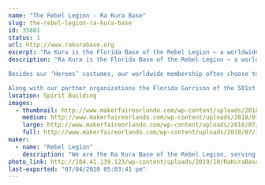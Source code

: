 ```yaml
---
name: "The Rebel Legion - Ra Kura Base"
slug: the-rebel-legion-ra-kura-base
id: 35801
status: 1
url: http://www.rakurabase.org
excerpt: "Ra Kura is the Florida Base of the Rebel Legion – a worldwide Star Wars costuming organization comprised of and operated by Star Wars fans. Formed in 2000, the Rebel Legion is a global volunteer organization of enthusiasts who enjoy, express, and share their interest of quality Star Wars costuming with the fan community."
description: "Ra Kura is the Florida Base of the Rebel Legion – a worldwide Star Wars costuming organization comprised of and operated by Star Wars fans. Formed in 2000, the Rebel Legion is a global volunteer organization of enthusiasts who enjoy, express, and share their interest of quality Star Wars costuming with the fan community. Rebel Legion members create and wear costumes of the hero characters from the Star Wars saga, which includes but is not limited to the six films, comics, books, games, and television shows. As the premier Rebel costuming group in the Star Wars community, members volunteer their time to appear at Star Wars related functions, charity fundraisers and other community events.

Besides our ‘Heroes’ costumes, our worldwide membership often choose to give back to their communities (through costumed volunteer activities and charity events). No one can provide the public with a greater range of Star Wars costumes, nor a more personable, interactive, face to face experience.

Along with our partner organizations the Florida Garrison of the 501st Legion, The Wookiee Workshop, Mandolarion Mercenaries, R2 Builders’ Club, Dark Empire – Spire of the Storm and Galactic Academy, we bring smiles to our home State of Florida."
location: Spirit Building
images:
  - thumbnail: http://www.makerfaireorlando.com/wp-content/uploads/2018/07/IMG_8094.jpg
    medium: http://www.makerfaireorlando.com/wp-content/uploads/2018/07/IMG_8094.jpg
    large: http://www.makerfaireorlando.com/wp-content/uploads/2018/07/IMG_8094.jpg
    full: http://www.makerfaireorlando.com/wp-content/uploads/2018/07/IMG_8094.jpg
maker:
  - name: "Rebel Legion"
    description: "We are the Ra Kura Base of the Rebel Legion, serving the state of Florda.  The Rebel Legion is an international costuming club dedicated to sharing and enjoying costuming talents, promoting the quality and improvement of Star Wars costumes, and giving back to the community through works of charity and volunteerism."
photo_link: http://104.41.139.123/wp-content/uploads/2019/10/RaKuraBase.png
last-exported: "07/04/2020 05:03:41 pm"
---
```

